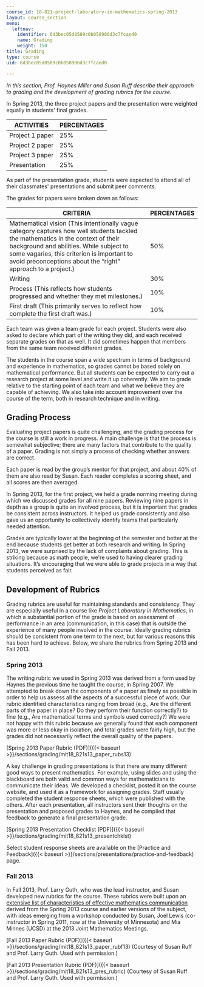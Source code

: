 ```yaml
---
course_id: 18-821-project-laboratory-in-mathematics-spring-2013
layout: course_section
menu:
  leftnav:
    identifier: 6d3bec05d8509c0b058906d3c7fcaed0
    name: Grading
    weight: 150
title: Grading
type: course
uid: 6d3bec05d8509c0b058906d3c7fcaed0

---
```


_In this section, Prof. Haynes Miller and Susan Ruff describe their approach to grading and the development of grading rubrics for the course._

In Spring 2013, the three project papers and the presentation were weighted equally in students' final grades.

| ACTIVITIES | PERCENTAGES |
| --- | --- |
| Project 1 paper | 25% |
| Project 2 paper | 25% |
| Project 3 paper | 25% |
| Presentation | 25% 

As part of the presentation grade, students were expected to attend all of their classmates' presentations and submit peer comments.

The grades for papers were broken down as follows:

| CRITERIA | PERCENTAGES |
| --- | --- |
| Mathematical vision (This intentionally vague category captures how well students tackled the mathematics in the context of their background and abilities. While subject to some vagaries, this criterion is important to avoid preconceptions about the “right” approach to a project.) | 50% |
| Writing | 30% |
| Process (This reflects how students progressed and whether they met milestones.) | 10% |
| First draft (This primarily serves to reflect how complete the first draft was.) | 10% 

Each team was given a team grade for each project. Students were also asked to declare which part of the writing they did, and each received separate grades on that as well. It did sometimes happen that members from the same team received different grades.

The students in the course span a wide spectrum in terms of background and experience in mathematics, so grades cannot be based solely on mathematical performance. But all students can be expected to carry out a research project at some level and write it up coherently. We aim to grade relative to the starting point of each team and what we believe they are capable of achieving. We also take into account improvement over the course of the term, both in research technique and in writing.

Grading Process
---------------

Evaluating project papers is quite challenging, and the grading process for the course is still a work in progress. A main challenge is that the process is somewhat subjective; there are many factors that contribute to the quality of a paper. Grading is not simply a process of checking whether answers are correct.

Each paper is read by the group’s mentor for that project, and about 40% of them are also read by Susan. Each reader completes a scoring sheet, and all scores are then averaged.

In Spring 2013, for the first project, we held a grade norming meeting during which we discussed grades for all nine papers. Reviewing nine papers in depth as a group is quite an involved process, but it is important that grades be consistent across instructors. It helped us grade consistently and also gave us an opportunity to collectively identify teams that particularly needed attention.

Grades are typically lower at the beginning of the semester and better at the end because students get better at both research and writing. In Spring 2013, we were surprised by the lack of complaints about grading. This is striking because as math people, we're used to having clearer grading situations. It’s encouraging that we were able to grade projects in a way that students perceived as fair.

Development of Rubrics
----------------------

Grading rubrics are useful for maintaining standards and consistency. They are especially useful in a course like _Project Laboratory in Mathematics_, in which a substantial portion of the grade is based on assessment of performance in an area (communication, in this case) that is outside the experience of many people involved in the course. Ideally grading rubrics should be consistent from one term to the next, but for various reasons this has been hard to achieve. Below, we share the rubrics from Spring 2013 and Fall 2013.

### Spring 2013

The writing rubric we used in Spring 2013 was derived from a form used by Haynes the previous time he taught the course, in Spring 2007. We attempted to break down the components of a paper as finely as possible in order to help us assess all the aspects of a successful piece of work. Our rubric identified characteristics ranging from broad (e.g., Are the different parts of the paper in place? Do they perform their function correctly?) to fine (e.g., Are mathematical terms and symbols used correctly?) We were not happy with this rubric because we generally found that each component was more or less okay in isolation, and total grades were fairly high, but the grades did not necessarily reflect the overall quality of the papers.

[Spring 2013 Paper Rubric (PDF)]({{< baseurl >}}/sections/grading/mit18_821s13_paper_rubs13)

A key challenge in grading presentations is that there are many different good ways to present mathematics. For example, using slides and using the blackboard are both valid and common ways for mathematicians to communicate their ideas. We developed a checklist, posted it on the course website, and used it as a framework for assigning grades. Staff usually completed the student response sheets, which were published with the others. After each presentation, all instructors sent their thoughts on the presentation and proposed grades to Haynes, and he compiled that feedback to generate a final presentation grade.

[Spring 2013 Presentation Checklist (PDF)]({{< baseurl >}}/sections/grading/mit18_821s13_presentchklst)

Select student response sheets are available on the [Practice and Feedback]({{< baseurl >}}/sections/presentations/practice-and-feedback) page.

### Fall 2013

In Fall 2013, Prof. Larry Guth, who was the lead instructor, and Susan developed new rubrics for the course. These rubrics were built upon an [extensive list of characteristics of effective mathematics communication](http://mathcomm.org/general-principles-of-communicating-math/jmm-2013-minicourse-teaching-and-assessing-math-communication/) derived from the Spring 2013 course and earlier versions of the subject, with ideas emerging from a workshop conducted by Susan, Joel Lewis (co-instructor in Spring 2011, now at the University of Minnesota) and Mia Minnes (UCSD) at the 2013 Joint Mathematics Meetings.

[Fall 2013 Paper Rubric (PDF)]({{< baseurl >}}/sections/grading/mit18_821s13_paper_rubf13) (Courtesy of Susan Ruff and Prof. Larry Guth. Used with permission.)

[Fall 2013 Presentation Rubric (PDF)]({{< baseurl >}}/sections/grading/mit18_821s13_pres_rubric) (Courtesy of Susan Ruff and Prof. Larry Guth. Used with permission.)